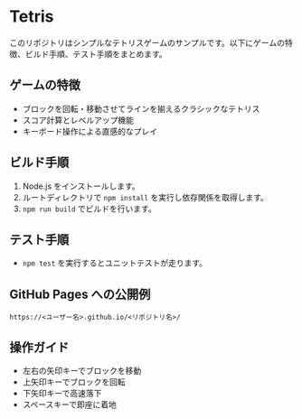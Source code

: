 # Tetris

このリポジトリはシンプルなテトリスゲームのサンプルです。以下にゲームの特徴、ビルド手順、テスト手順をまとめます。

## ゲームの特徴
- ブロックを回転・移動させてラインを揃えるクラシックなテトリス
- スコア計算とレベルアップ機能
- キーボード操作による直感的なプレイ

## ビルド手順
1. Node.js をインストールします。
2. ルートディレクトリで `npm install` を実行し依存関係を取得します。
3. `npm run build` でビルドを行います。

## テスト手順
- `npm test` を実行するとユニットテストが走ります。

## GitHub Pages への公開例
```
https://<ユーザー名>.github.io/<リポジトリ名>/
```

## 操作ガイド
- 左右の矢印キーでブロックを移動
- 上矢印キーでブロックを回転
- 下矢印キーで高速落下
- スペースキーで即座に着地

